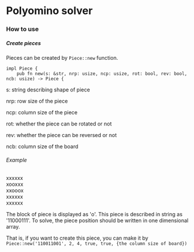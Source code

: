 # Polyomino solver
### How to use
##### Create pieces
Pieces can be created by `Piece::new` function.
```
impl Piece {
    pub fn new(s: &str, nrp: usize, ncp: usize, rot: bool, rev: bool, ncb: usize) -> Piece {
```
s: string describing shape of piece

nrp: row size of the piece

ncp: column size of the piece

rot: whether the piece can be rotated or not

rev: whether the piece can be reversed or not

ncb: column size of the board

###### Example

xxxxxx  
xooxxx  
xxooox  
xxxxxx  
xxxxxx  

The block of piece is displayed as 'o'.
This piece is described in string as '11000111'.
To solve, the piece position should be written in one dimensional array.


That is, if you want to create this piece, you can make it by  
`Piece::new('110011001', 2, 4, true, true, {the column size of board})`
